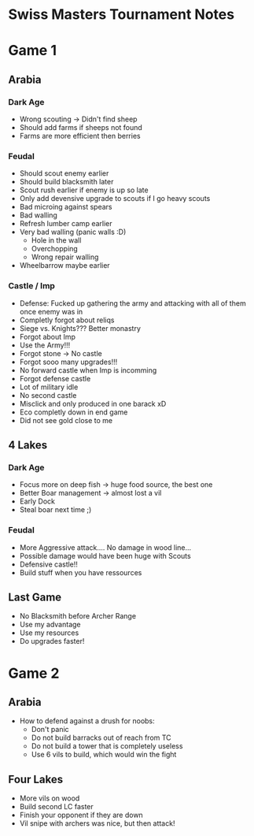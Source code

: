 # Swiss Masters Tournament Notes

# Game 1

## Arabia

### Dark Age
 * Wrong scouting -> Didn't find sheep
 * Should add farms if sheeps not found
 * Farms are more efficient then berries

### Feudal
 * Should scout enemy earlier
 * Should build blacksmith later
 * Scout rush earlier if enemy is up so late
 * Only add devensive upgrade to scouts if I go heavy scouts
 * Bad microing against spears
 * Bad walling
 * Refresh lumber camp earlier
 * Very bad walling (panic walls :D)
   * Hole in the wall
   * Overchopping
   * Wrong repair walling
 * Wheelbarrow maybe earlier

### Castle / Imp
 * Defense: Fucked up gathering the army and attacking with all of them once
   enemy was in
 * Completly forgot about reliqs
 * Siege vs. Knights??? Better monastry
 * Forgot about Imp
 * Use the Army!!!
 * Forgot stone -> No castle
 * Forgot sooo many upgrades!!!
 * No forward castle when Imp is incomming
 * Forgot defense castle
 * Lot of military idle
 * No second castle
 * Misclick and only produced in one barack xD
 * Eco completly down in end game
 * Did not see gold close to me



## 4 Lakes

### Dark Age

 * Focus more on deep fish -> huge food source, the best one
 * Better Boar management -> almost lost a vil
 * Early Dock
 * Steal boar next time ;)

### Feudal
 * More Aggressive attack.... No damage in wood line...
 * Possible damage would have been huge with Scouts
 * Defensive castle!!
 * Build stuff when you have ressources


## Last Game

 * No Blacksmith before Archer Range
 * Use my advantage
 * Use my resources
 * Do upgrades faster!


# Game 2

## Arabia

 * How to defend against a drush for noobs:
   * Don't panic
   * Do not build barracks out of reach from TC
   * Do not build a tower that is completely useless
   * Use 6 vils to build, which would win the fight

## Four Lakes

 * More vils on wood
 * Build second LC faster
 * Finish your opponent if they are down
 * Vil snipe with archers was nice, but then attack!

